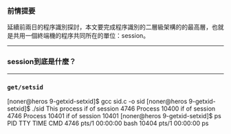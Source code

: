 ### 前情提要

延續前兩日的程序識別探討，本文要完成程序識別的二層級架構的的最高層，也就是共用一個終端機的程序共同所在的單位：session。

---
### session到底是什麼？


---
### `get/setsid`
[noner@heros 9-getxid-setxid]$ gcc sid.c -o sid
[noner@heros 9-getxid-setxid]$ ./sid
This process if of session 4746
Process 10400 if of session 4746
Process 10401 if of session 10401
[noner@heros 9-getxid-setxid]$ ps
  PID TTY          TIME CMD
 4746 pts/1    00:00:00 bash
10404 pts/1    00:00:00 ps

